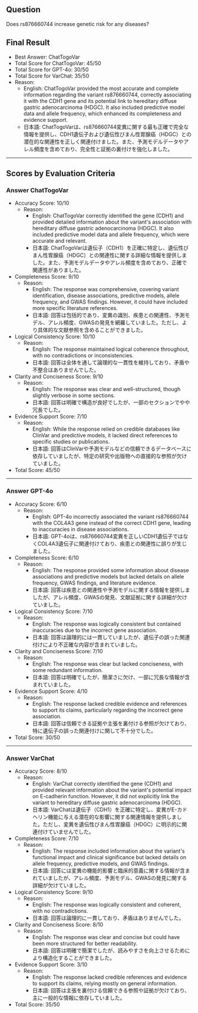 ## Question

Does rs876660744 increase genetic risk for any diseases?

## Final Result

- Best Answer: ChatTogoVar
- Total Score for ChatTogoVar: 45/50
- Total Score for GPT-4o: 30/50
- Total Score for VarChat: 35/50
- Reason:
  - English: ChatTogoVar provided the most accurate and complete information regarding the variant rs876660744, correctly associating it with the CDH1 gene and its potential link to hereditary diffuse gastric adenocarcinoma (HDGC). It also included predictive model data and allele frequency, which enhanced its completeness and evidence support.
  - 日本語: ChatTogoVarは、rs876660744変異に関する最も正確で完全な情報を提供し、CDH1遺伝子および遺伝性びまん性胃腺癌（HDGC）との潜在的な関連性を正しく関連付けました。また、予測モデルデータやアレル頻度を含めており、完全性と証拠の裏付けを強化しました。

---

## Scores by Evaluation Criteria

### Answer ChatTogoVar
- Accuracy Score: 10/10
  - Reason: 
    - English: ChatTogoVar correctly identified the gene (CDH1) and provided detailed information about the variant's association with hereditary diffuse gastric adenocarcinoma (HDGC). It also included predictive model data and allele frequency, which were accurate and relevant.
    - 日本語: ChatTogoVarは遺伝子（CDH1）を正確に特定し、遺伝性びまん性胃腺癌（HDGC）との関連性に関する詳細な情報を提供しました。また、予測モデルデータやアレル頻度を含めており、正確で関連性がありました。
- Completeness Score: 9/10
  - Reason: 
    - English: The response was comprehensive, covering variant identification, disease associations, predictive models, allele frequency, and GWAS findings. However, it could have included more specific literature references.
    - 日本語: 回答は包括的であり、変異の識別、疾患との関連性、予測モデル、アレル頻度、GWASの発見を網羅していました。ただし、より具体的な文献参照を含めることができました。
- Logical Consistency Score: 10/10
  - Reason: 
    - English: The response maintained logical coherence throughout, with no contradictions or inconsistencies.
    - 日本語: 回答は全体を通して論理的な一貫性を維持しており、矛盾や不整合はありませんでした。
- Clarity and Conciseness Score: 9/10
  - Reason: 
    - English: The response was clear and well-structured, though slightly verbose in some sections.
    - 日本語: 回答は明確で構造が良好でしたが、一部のセクションでやや冗長でした。
- Evidence Support Score: 7/10
  - Reason: 
    - English: While the response relied on credible databases like ClinVar and predictive models, it lacked direct references to specific studies or publications.
    - 日本語: 回答はClinVarや予測モデルなどの信頼できるデータベースに依存していましたが、特定の研究や出版物への直接的な参照が欠けていました。
- Total Score: 45/50

---

### Answer GPT-4o
- Accuracy Score: 6/10
  - Reason: 
    - English: GPT-4o incorrectly associated the variant rs876660744 with the COL4A3 gene instead of the correct CDH1 gene, leading to inaccuracies in disease associations.
    - 日本語: GPT-4oは、rs876660744変異を正しいCDH1遺伝子ではなくCOL4A3遺伝子に関連付けており、疾患との関連性に誤りが生じました。
- Completeness Score: 6/10
  - Reason: 
    - English: The response provided some information about disease associations and predictive models but lacked details on allele frequency, GWAS findings, and literature evidence.
    - 日本語: 回答は疾患との関連性や予測モデルに関する情報を提供しましたが、アレル頻度、GWASの発見、文献証拠に関する詳細が欠けていました。
- Logical Consistency Score: 7/10
  - Reason: 
    - English: The response was logically consistent but contained inaccuracies due to the incorrect gene association.
    - 日本語: 回答は論理的には一貫していましたが、遺伝子の誤った関連付けにより不正確な内容が含まれていました。
- Clarity and Conciseness Score: 7/10
  - Reason: 
    - English: The response was clear but lacked conciseness, with some redundant information.
    - 日本語: 回答は明確でしたが、簡潔さに欠け、一部に冗長な情報が含まれていました。
- Evidence Support Score: 4/10
  - Reason: 
    - English: The response lacked credible evidence and references to support its claims, particularly regarding the incorrect gene association.
    - 日本語: 回答は信頼できる証拠や主張を裏付ける参照が欠けており、特に遺伝子の誤った関連付けに関して不十分でした。
- Total Score: 30/50

---

### Answer VarChat
- Accuracy Score: 8/10
  - Reason: 
    - English: VarChat correctly identified the gene (CDH1) and provided relevant information about the variant's potential impact on E-cadherin function. However, it did not explicitly link the variant to hereditary diffuse gastric adenocarcinoma (HDGC).
    - 日本語: VarChatは遺伝子（CDH1）を正確に特定し、変異がE-カドヘリン機能に与える潜在的な影響に関する関連情報を提供しました。ただし、変異を遺伝性びまん性胃腺癌（HDGC）に明示的に関連付けていませんでした。
- Completeness Score: 7/10
  - Reason: 
    - English: The response included information about the variant's functional impact and clinical significance but lacked details on allele frequency, predictive models, and GWAS findings.
    - 日本語: 回答には変異の機能的影響と臨床的意義に関する情報が含まれていましたが、アレル頻度、予測モデル、GWASの発見に関する詳細が欠けていました。
- Logical Consistency Score: 9/10
  - Reason: 
    - English: The response was logically consistent and coherent, with no contradictions.
    - 日本語: 回答は論理的に一貫しており、矛盾はありませんでした。
- Clarity and Conciseness Score: 8/10
  - Reason: 
    - English: The response was clear and concise but could have been more structured for better readability.
    - 日本語: 回答は明確で簡潔でしたが、読みやすさを向上させるためにより構造化することができました。
- Evidence Support Score: 3/10
  - Reason: 
    - English: The response lacked credible references and evidence to support its claims, relying mostly on general information.
    - 日本語: 回答は主張を裏付ける信頼できる参照や証拠が欠けており、主に一般的な情報に依存していました。
- Total Score: 35/50